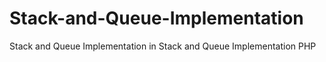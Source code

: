 # Stack-and-Queue-Implementation
Stack and Queue Implementation in Stack and Queue Implementation PHP 
